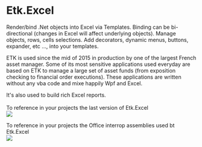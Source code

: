 # Etk.Excel
Render/bind .Net objects into Excel via Templates. Binding can be bi-directional (changes in Excel will affect underlying objects). 
Manage objects, rows, cells selections. Add decorators, dynamic menus, buttons, expander, etc ..., into your templates.


ETK is used since the mid of 2015 in production by one of the largest French asset manager. 
Some of its most sensitive applications used everyday are based on ETK to manage a large set of asset funds (from exposition checking to financial order executions). These applications are written without any vba code and mixe happily Wpf and Excel.

It's also used to build rich Excel reports.
<br/><br/>
To reference in your projects the last version of Etk.Excel<br/>
[![](https://img.shields.io/badge/Nuget-Etk.Excel%201.0.0-green.svg)](https://www.nuget.org/packages/Etk.Excel/)

To reference in your projects the Office interrop assemblies used bt Etk.Excel <br/>
[![](https://img.shields.io/badge/Nuget-Etk.Excel.Interop%201.0.0-green.svg)](https://www.nuget.org/packages/Etk.Excel/)
